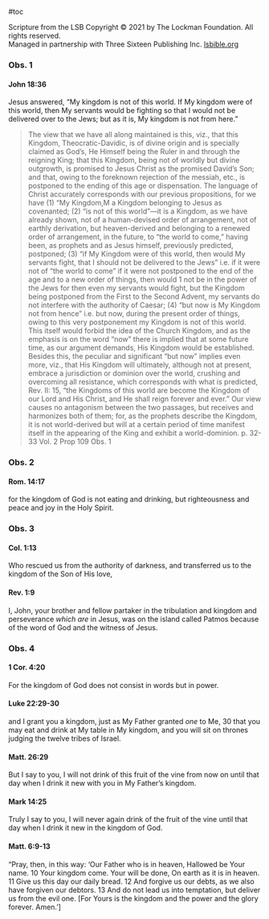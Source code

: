 #toc

Scripture from the LSB
Copyright © 2021 by The Lockman Foundation. All rights reserved.  
Managed in partnership with Three Sixteen Publishing Inc. [lsbible.org](https://www.lsbible.org/)
### Obs. 1

#### John 18:36
Jesus answered, “My kingdom is not of this world. If My kingdom were of this world, then My servants would be fighting so that I would not be delivered over to the Jews; but as it is, My kingdom is not from here.”

>The view that we have all along maintained is this, viz., that this Kingdom, Theocratic-Davidic, is of divine origin and is specially claimed as God’s, He Himself being the Ruler in and through the reigning King; that this Kingdom, being not of worldly but divine outgrowth, is promised to Jesus Christ as the promised David’s Son; and that, owing to the foreknown rejection of the messiah, etc., is postponed to the ending of this age or dispensation. The language of Christ accurately corresponds with our previous propositions, for we have (1) “My Kingdom,M a Kingdom belonging to Jesus as covenanted; (2) “is not of this world”—it is a Kingdom, as we have already shown, not of a human-devised order of arrangement, not of earthly derivation, but heaven-derived and belonging to a renewed order of arrangement, in the future, to “the world to come,” having been, as prophets and as Jesus himself, previously predicted, postponed; (3) “if My Kingdom were of this world, then would My servants fight, that I should not be delivered to the Jews” i.e. if it were not of “the world to come” if it were not postponed to the end of the age and to a new order of things, then would 1 not be in the power of the Jews for then even my servants would fight, but the Kingdom being postponed from the First to the Second Advent, my servants do not interfere with the authority of Caesar; (4) “but now is My Kingdom not from hence” i.e. but now, during the present order of things, owing to this very postponement my Kingdom is not of this world. This itself would forbid the idea of the Church Kingdom, and as the emphasis is on the word “now” there is implied that at some future time, as our argument demands, His Kingdom would be established. Besides this, the peculiar and significant “but now” implies even more, viz., that His Kingdom will ultimately, although not at present, embrace a jurisdiction or dominion over the world, crushing and overcoming all resistance, which corresponds with what is predicted, Rev. II: 15, “the Kingdoms of this world are become the Kingdom of our Lord and His Christ, and He shall reign forever and ever.” Our view causes no antagonism between the two passages, but receives and harmonizes both of them; for, as the prophets describe the Kingdom, it is not world-derived but will at a certain period of time manifest itself in the appearing of the King and exhibit a world-dominion.
>p. 32-33 Vol. 2 Prop 109 Obs. 1


### Obs. 2
#### Rom. 14:17
for the kingdom of God is not eating and drinking, but righteousness and peace and joy in the Holy Spirit.

### Obs. 3
#### Col. 1:13
Who rescued us from the authority of darkness, and transferred us to the kingdom of the Son of His love,

#### Rev. 1:9
I, John, your brother and fellow partaker in the tribulation and kingdom and perseverance _which are_ in Jesus, was on the island called Patmos because of the word of God and the witness of Jesus.

### Obs. 4
#### 1 Cor. 4:20
For the kingdom of God does not consist in words but in power.
#### Luke 22:29-30
and I grant you a kingdom, just as My Father granted _one_ to Me, 30 that you may eat and drink at My table in My kingdom, and you will sit on thrones judging the twelve tribes of Israel.
#### Matt. 26:29
But I say to you, I will not drink of this fruit of the vine from now on until that day when I drink it new with you in My Father’s kingdom.
#### Mark 14:25
Truly I say to you, I will never again drink of the fruit of the vine until that day when I drink it new in the kingdom of God.
#### Matt. 6:9-13
“Pray, then, in this way:
‘Our Father who is in heaven,
Hallowed be Your name.
10 Your kingdom come.
Your will be done,
On earth as it is in heaven.
11 Give us this day our daily bread.
12 And forgive us our debts, as we also have forgiven our debtors.
13 And do not lead us into temptation, but deliver us from the evil one. [For Yours is the kingdom and the power and the glory forever. Amen.’]


